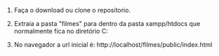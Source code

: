 1. Faça o download ou clone o repositorio.

2. Extraia a pasta "filmes" para dentro da pasta xampp/htdocs que normalmente fica no diretório C:

3. No navegador a url inicial é: http://localhost/filmes/public/index.html
